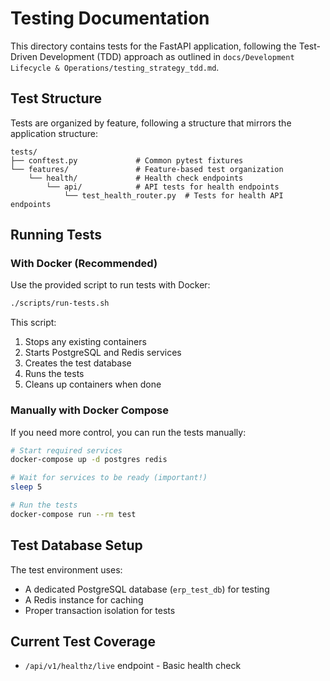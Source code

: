 # Testing Documentation

This directory contains tests for the FastAPI application, following the Test-Driven Development (TDD) approach as outlined in `docs/Development Lifecycle & Operations/testing_strategy_tdd.md`.

## Test Structure

Tests are organized by feature, following a structure that mirrors the application structure:

```
tests/
├── conftest.py             # Common pytest fixtures
└── features/               # Feature-based test organization
    └── health/             # Health check endpoints
        └── api/            # API tests for health endpoints
            └── test_health_router.py  # Tests for health API endpoints
```

## Running Tests

### With Docker (Recommended)

Use the provided script to run tests with Docker:

```bash
./scripts/run-tests.sh
```

This script:
1. Stops any existing containers
2. Starts PostgreSQL and Redis services
3. Creates the test database
4. Runs the tests
5. Cleans up containers when done

### Manually with Docker Compose

If you need more control, you can run the tests manually:

```bash
# Start required services
docker-compose up -d postgres redis

# Wait for services to be ready (important!)
sleep 5

# Run the tests
docker-compose run --rm test
```

## Test Database Setup

The test environment uses:
- A dedicated PostgreSQL database (`erp_test_db`) for testing
- A Redis instance for caching
- Proper transaction isolation for tests

## Current Test Coverage

- `/api/v1/healthz/live` endpoint - Basic health check 